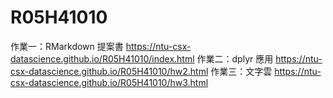 # R05H41010

作業一：RMarkdown 提案書 https://ntu-csx-datascience.github.io/R05H41010/index.html
作業二：dplyr 應用 https://ntu-csx-datascience.github.io/R05H41010/hw2.html
作業三：文字雲 https://ntu-csx-datascience.github.io/R05H41010/hw3.html
